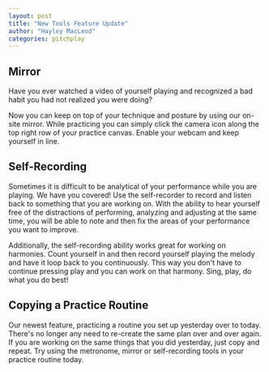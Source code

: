 ```yaml
---
layout: post
title: "New Tools Feature Update"
author: "Hayley MacLeod"
categories: pitchplay
---
```

## Mirror
Have you ever watched a video of yourself playing and recognized a bad habit you had not realized you
were doing?

Now you can keep on top of your technique and posture by using our on-site mirror. While practicing you
can simply click the camera icon along the top right row of your practice canvas. Enable your webcam and
keep yourself in line.

## Self-Recording
Sometimes it is difficult to be analytical of your performance while you are playing.
We have you covered!
Use the self-recorder to record and listen back to something that you are working on. With the ability to hear yourself free of the distractions of performing, analyzing and adjusting at the same time, you will be able to note and then fix the areas of your performance you want to improve.

Additionally, the self-recording ability works great for working on harmonies. Count yourself in and then record yourself playing the melody and have it loop back to you continuously. This way you don't have to continue pressing play and you can work on that harmony. Sing, play, do what you do best!

## Copying a Practice Routine
Our newest feature, practicing a routine you set up yesterday over to today. There's no longer any need to
re-create the same plan over and over again. If you are working on the same things that you did yesterday, just copy and repeat. Try using the metronome, mirror or self-recording tools in your practice routine today.
